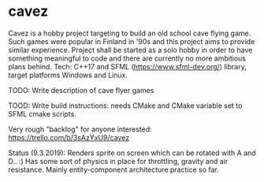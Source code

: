 # cavez
Cavez is a hobby project targeting to build an old school cave flying game. Such games were popular in Finland in '90s and this project aims to provide similar experience. Project shall be started as a solo hobby in order to have something meaningful to code and there are currently no more ambitious plans behind. Tech: C++17 and SFML (https://www.sfml-dev.org/) library, target platforms Windows and Linux. 

TODO: Write description of cave flyer games

TOOD: Write build instructions: needs CMake and CMake variable set to SFML cmake scripts.

Very rough "backlog" for anyone interested: https://trello.com/b/3sAzYxU9/cavez

Status (9.3.2019): Renders sprite on screen which can be rotated with A and D.. :) Has some sort of physics in place for throttling, gravity and air resistance. Mainly entity-component architecture practice so far. 
